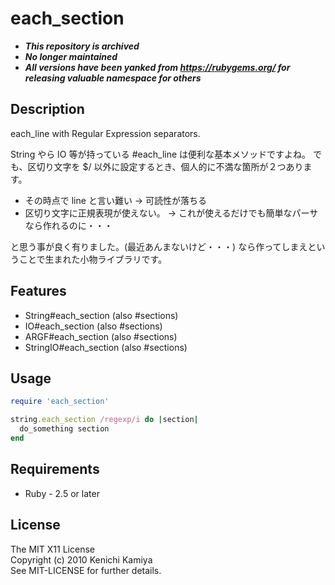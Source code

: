 each_section
============

* ***This repository is archived***
* ***No longer maintained***
* ***All versions have been yanked from https://rubygems.org/ for releasing valuable namespace for others***

Description
-----------

each_line with Regular Expression separators.

String やら IO 等が持っている #each_line は便利な基本メソッドですよね。
でも、区切り文字を $/ 以外に設定するとき、個人的に不満な箇所が２つあります。

* その時点で line と言い難い
  -> 可読性が落ちる
* 区切り文字に正規表現が使えない。
  -> これが使えるだけでも簡単なパーサなら作れるのに・・・

と思う事が良く有りました。(最近あんまないけど・・・)
なら作ってしまえということで生まれた小物ライブラリです。

Features
--------

* String#each_section (also #sections)
* IO#each_section (also #sections)
* ARGF#each_section (also #sections)
* StringIO#each_section (also #sections)

Usage
-----

```ruby
require 'each_section'

string.each_section /regexp/i do |section|
  do_something section
end
```

Requirements
-------------

* Ruby - 2.5 or later

License
--------

The MIT X11 License  
Copyright (c) 2010 Kenichi Kamiya  
See MIT-LICENSE for further details.

